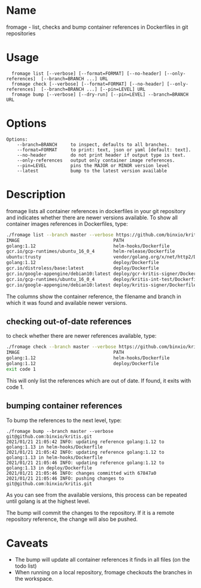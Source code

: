 # Name
  fromage - list, checks and bump container references in Dockerfiles in git repositories

# Usage

```
  fromage list [--verbose] [--format=FORMAT] [--no-header] [--only-references]  [--branch=BRANCH ...] URL
  fromage check [--verbose] [--format=FORMAT] [--no-header] [--only-references]  [--branch=BRANCH ...] [--pin=LEVEL] URL
  fromage bump [--verbose] [--dry-run] [--pin=LEVEL] --branch=BRANCH URL
```
# Options

```
Options:
    --branch=BRANCH     to inspect, defaults to all branches.
    --format=FORMAT     to print: text, json or yaml [default: text].
    --no-header         do not print header if output type is text.
    --only-references   output only container image references.
    --pin=LEVEL         pins the MAJOR or MINOR version level
    --latest            bump to the latest version available
```

# Description
fromage lists all container references in dockerfiles in your git repository and indicates whether there are
newer versions available. To show all container images references in Dockerfiles, type:

```sh
./fromage list --branch master --verbose https://github.com/binxio/kritis
IMAGE                                   PATH                                            BRANCH  NEWER
golang:1.12                             helm-hooks/Dockerfile                           master  1.13,1.14,1.15
gcr.io/gcp-runtimes/ubuntu_16_0_4       helm-release/Dockerfile                         master  
ubuntu:trusty                           vendor/golang.org/x/net/http2/Dockerfile        master  
golang:1.12                             deploy/Dockerfile                               master  1.13,1.14,1.15
gcr.io/distroless/base:latest           deploy/Dockerfile                               master  
gcr.io/google-appengine/debian10:latest deploy/gcr-kritis-signer/Dockerfile             master  
gcr.io/gcp-runtimes/ubuntu_16_0_4       deploy/kritis-int-test/Dockerfile               master  
gcr.io/google-appengine/debian10:latest deploy/kritis-signer/Dockerfile                 master  
```

The columns show the container reference, the filename and branch in which it was found and available newer
versions.

## checking out-of-date references
to check whether there are newer references available, type:  
```sh
./fromage check --branch master --verbose https://github.com/binxio/kritis
IMAGE                                   PATH                                            BRANCH  NEWER
golang:1.12                             helm-hooks/Dockerfile                           master  1.13,1.14,1.15
golang:1.12                             deploy/Dockerfile                               master  1.13,1.14,1.15
exit code 1
```
This will only list the references which are out of date. If found, it exits with code 1.


## bumping container references
To bump the references to the next level, type:

```
./fromage bump --branch master --verbose git@github.com:binxio/kritis.git
2021/01/21 21:05:42 INFO: updating reference golang:1.12 to golang:1.13 in helm-hooks/Dockerfile
2021/01/21 21:05:42 INFO: updating reference golang:1.12 to golang:1.13 in helm-hooks/Dockerfile
2021/01/21 21:05:46 INFO: updating reference golang:1.12 to golang:1.13 in deploy/Dockerfile
2021/01/21 21:05:46 INFO: changes committed with 67847a0
2021/01/21 21:05:46 INFO: pushing changes to git@github.com:binxio/kritis.git
``` 

As you can see from the available versions, this process can be repeated until golang is at 
the highest level.

The bump will commit the changes to the repository. If it is a 
remote repository reference, the change will also be pushed.

# Caveats
- The bump will update all container references it finds in all files (on the todo list)
- When running on a local repository, fromage checkouts the branches in the workspace. 